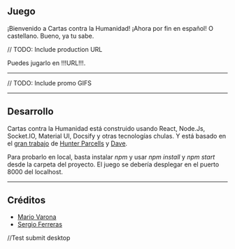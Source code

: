 ## Juego
¡Bienvenido a Cartas contra la Humanidad! ¡Ahora por fin en español! O castellano. Bueno, ya tu sabe.

// TODO: Include production URL

Puedes jugarlo en !!!URL!!!.

***

// TODO: Include promo GIFS

***

## Desarrollo

Cartas contra la Humanidad está construido usando React, Node.Js, Socket.IO, Material UI, Docsify y otras tecnologías chulas. Y está basado en el [gran trabajo](https://github.com/hparcells/cards-against-humanity) de [Hunter Parcells](https://github.com/hparcells) y [Dave](https://github.com/imdaveead).

Para probarlo en local, basta instalar _npm_ y usar _npm install_ y _npm start_ desde la carpeta del proyecto. El juego se debería desplegar en el puerto 8000 del localhost.

***

## Créditos
- [Mario Varona](https://github.com/mvarona)
- [Sergio Ferreras](https://github.com/SergioPucela)

//Test submit desktop
